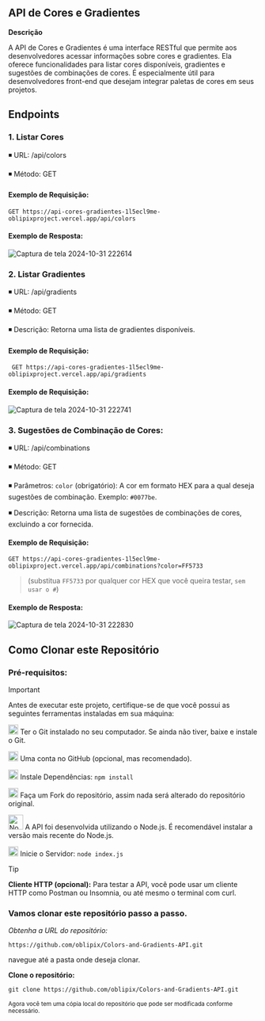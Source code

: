 







## API de Cores e Gradientes


**Descrição**

A API de Cores e Gradientes é uma interface RESTful que permite aos desenvolvedores acessar informações sobre cores e gradientes. 
Ela oferece funcionalidades para listar cores disponíveis, gradientes e sugestões de combinações de cores. É especialmente útil para desenvolvedores front-end 
que desejam integrar paletas de cores em seus projetos.




## Endpoints

### 1. Listar Cores

◾ URL: /api/colors

◾ Método: GET

#### Exemplo de Requisição: 

` GET https://api-cores-gradientes-1l5ecl9me-oblipixproject.vercel.app/api/colors
`
#### Exemplo de Resposta: 
                    

![Captura de tela 2024-10-31 222614](https://github.com/user-attachments/assets/6ab88467-ddaf-4a04-8be2-88b20e64f9c3)




 ### 2. Listar Gradientes

 
◾ URL: /api/gradients

◾ Método: GET

◾ Descrição: Retorna uma lista de gradientes disponíveis.



#### Exemplo de Requisição: 

` 
GET https://api-cores-gradientes-1l5ecl9me-oblipixproject.vercel.app/api/gradients
`

#### Exemplo de Requisição: 


![Captura de tela 2024-10-31 222741](https://github.com/user-attachments/assets/321f7c00-2fe2-464a-b0ce-e13aa93b6130)



### 3. Sugestões de Combinação de Cores:


◾ URL: /api/combinations

◾ Método: GET

◾ Parâmetros: `color` (obrigatório): A cor em formato HEX para a qual deseja sugestões de combinação. Exemplo: `#0077be`.

◾ Descrição: Retorna uma lista de sugestões de combinações de cores, excluindo a cor fornecida.

#### Exemplo de Requisição: 

`GET https://api-cores-gradientes-1l5ecl9me-oblipixproject.vercel.app/api/combinations?color=FF5733` 
>
>(substitua `FF5733` por qualquer cor HEX que você queira testar, `sem usar o #`)


#### Exemplo de Resposta: 


![Captura de tela 2024-10-31 222830](https://github.com/user-attachments/assets/12fad901-3042-4b82-b93a-aed155ac76ad)



## Como Clonar este Repositório



### Pré-requisitos:

> [!IMPORTANT]
> 
> Antes de executar este projeto, certifique-se de que você possui as seguintes ferramentas instaladas em sua máquina:
> 
>  <img src="https://git-scm.com/images/logos/downloads/Git-Icon-1788C.png" alt="Git Logo" width="20"/> Ter o Git instalado no seu computador. Se ainda não tiver, baixe e instale o Git.
>
> 
>
>
><img src="https://github.githubassets.com/images/modules/logos_page/GitHub-Mark.png" alt="GitHub logo" width="20"/> Uma conta no GitHub (opcional, mas recomendado).
> 
>
> <img src="https://img.icons8.com/ios-filled/50/000000/package.png" alt="Package Icon" width="20"/> Instale Dependências: ` npm install `
> 
> 
>  <img src="https://img.icons8.com/ios/50/000000/code-fork.png" alt="Fork Icon" width="20"/>  Faça um Fork do repositório, assim nada será alterado do repositório original.
>
> <img src="https://img.icons8.com/color/50/000000/nodejs.png" alt="Node.js Icon" width="30"/>  A API foi desenvolvida utilizando o Node.js. É recomendável instalar a versão mais recente do Node.js. 
>
> 
>
>
>  
>
> <img src="https://img.icons8.com/ios-filled/50/000000/server.png" alt="Server Icon" width="20"/> Inicie o Servidor: `node index.js`
> 

> [!TIP]
>
> **Cliente HTTP (opcional):** Para testar a API, você pode usar um cliente HTTP como Postman ou Insomnia, ou até mesmo o terminal com curl.
>

  
  
  ### Vamos clonar este repositório passo a passo. 

  
_Obtenha a URL do repositório:_

` https://github.com/oblipix/Colors-and-Gradients-API.git `




navegue até a pasta onde deseja clonar.

**Clone o repositório:**

```diff
git clone https://github.com/oblipix/Colors-and-Gradients-API.git
```


<sub> Agora você tem uma cópia local do repositório que pode ser modificada conforme necessário. </sub>










